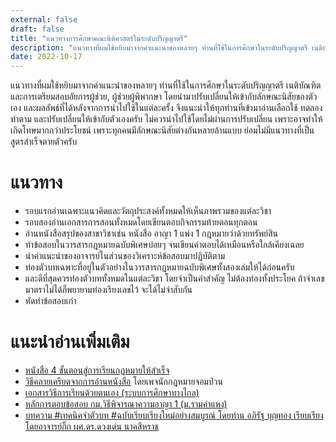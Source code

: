 ```yaml
---
external: false
draft: false
title: "แนวทางการศึกษาคณะนิติศาสตร์ในระดับปริญญาตรี"
description: "แนวทางที่ผมใช้หยิบมาจากคำแนะนำของหลายๆ ท่านที่ใช้ในการศึกษาในระดับปริญญาตรี เนติบัณฑิต และการเตรียมสอบอัยการผู้ช่วย, ผู้ช่วยผู้พิพากษา โดยนำมาปรับเปลี่ยนให้เข้ากับลักษณะนิสัยของตัวเอง "
date: 2022-10-17
---
```


แนวทางที่ผมใช้หยิบมาจากคำแนะนำของหลายๆ ท่านที่ใช้ในการศึกษาในระดับปริญญาตรี เนติบัณฑิต และการเตรียมสอบอัยการผู้ช่วย, ผู้ช่วยผู้พิพากษา โดยนำมาปรับเปลี่ยนให้เข้ากับลักษณะนิสัยของตัวเอง และผลลัพธ์ที่ได้หลังจากการนำไปใช้ในแต่ละครั้ง จึงแนะนำให้ทุกท่านที่เข้ามาอ่านเลือกใช้ ทดลองทำตาม และปรับเปลี่ยนให้เข้ากับตัวเองครับ ไม่ควรนำไปใช้โดยไม่ผ่านการปรับเปลี่ยน เพราะอาจทำให้เกิดโทษมากกว่าประโยชน์ เพราะทุกคนมีลักษณะนิสัยต่างกันหลายล้านแบบ ย่อมไม่มีแนวทางที่เป็นสูตรสำเร็จตายตัวครับ 

# แนวทาง

- รอบแรกอ่านเฉพาะแนวคิดและวัตถุประสงค์ทั้งหมดให้เห็นภาพรวมของแต่ละวิชา
- รอบสองอ่านเอกสารการสอนทั้งหมดโดยเขียนตอบกิจกรรมท้ายตอนทุกตอน
- อ่านหนังสือสรุปของสาขาวิชาเช่น หนังสือ อาญา 1 แพ่ง 1 กฎหมายว่าด้วยทรัพย์สิน
- ทำข้อสอบในวารสารกฎหมายฉบับพิเศษบ่อยๆ จนเขียนคำตอบได้เหมือนหรือใกล้เคียงเฉลย
- นำคำแนะนำของอาจารย์ในส่วนของวิเคราะห์ข้อสอบมาปฏิบัติตาม
- ท่องตัวบทเฉพาะที่อยู่ในตัวอย่างในวารสารกฎหมายฉบับพิเศษทั้งสองเล่มให้ได้ก่อนครับ
- และดีที่สุดควรท่องตัวบททั้งหมดในแต่ละวิชา โดยจำเป็นคำสำคัญ ไม่ต้องท่องทั้งประโยค ถ้าจำเลขมาตราไม่ได้ก็พยายามท่องเรียงเลขไว้ จะได้ไม่จำสับกัน
- หัดทำข้อสอบเก่า

# แนะนำอ่านเพิ่มเติม

- [หนังสือ 4 ขั้นตอนสู่การเรียนกฎหมายให้สำเร็จ](https://www.facebook.com/societyofreadingabooks/posts/346999542724481)
- [วิธีคลายเครียดจากการอ่านหนังสือ](https://www.facebook.com/puanpuanlaw/photos/a.1584417668476949.1073741828.1584409648477751/1789270747991639/?type=3&theater=) โดยเพจนักกฎหมายจอมป่วน
- [เอกสารวิธีการเรียนด้วยตนเอง (ระบบการศึกษาทางไกล)](https://www.facebook.com/groups/STOU.Education/permalink/1137174819724440/)
- [หลักการตอบข้อสอบ กม.วิธีพิจารณาความอาญา 1 (ม.รามคำแหง)](https://www.facebook.com/groups/376498129096746/permalink/1372977919448757/)
- [บทความ #เทคนิคจำตัวบท #ฉบับเรียบเรียงใหม่อย่างสมบูรณ์ โดยท่าน อภิรัฐ บุญทอง เรียบเรียงโดยอาจารย์กิ๊ก ผศ.ดร.ดวงเด่น นาคสีหราช](https://www.facebook.com/societyofreadingabooks/posts/311791296245306)
